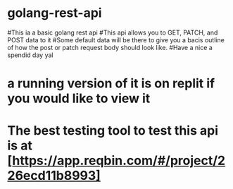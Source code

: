 # golang-rest-api
#This ia a basic golang rest api
#This api allows you to GET, PATCH, and POST data to it
#Some default data will be there to give you a bacis outline of how the post or patch request body should look like.
#Have a nice a spendid day yal
# a running version of it is on replit if you would like to view it
# The best testing tool to test this api is at [https://app.reqbin.com/#/project/226ecd11b8993]
